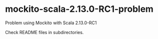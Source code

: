 # mockito-scala-2.13.0-RC1-problem

Problem using Mockito with Scala 2.13.0-RC1

Check README files in subdirectories.

